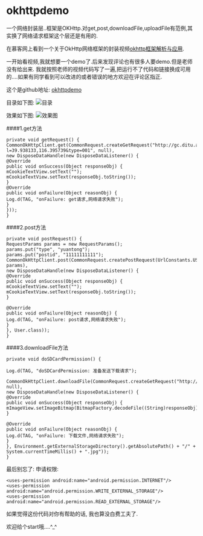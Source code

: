 # okhttpdemo

一个网络封装层..框架是OKHttp.对get,post,downloadFile,uploadFile有范例,其实换了网络请求框架这个层还是有用的.


在慕客网上看到一个关于OkHttp网络框架的封装视频[okhttp框架解析与应用](http://www.imooc.com/learn/732).

一开始看视频,我就想要一个demo了.后来发现评论也有很多人要demo.但是老师没有给出来.
我就按照老师的视频代码写了一遍,把运行不了代码和链接换成可用的....如果有同学看到可以改进的或者错误的地方欢迎在评论区指正.

这个是github地址: [okhttpdemo](https://github.com/chquanquan/okhttpdemo)

目录如下图:
![目录](https://github.com/chquanquan/okhttpdemo/blob/master/menu_shot.png?raw=true)

效果如下图:
![效果图](https://github.com/chquanquan/okhttpdemo/blob/master/screen_shot.png?raw=true)

####1.get方法	
```
private void getRequest() { 
CommonOkHttpClient.get(CommonRequest.createGetRequest("http://gc.ditu.aliyun.com/regeocoding?l=39.938133,116.395739&type=001", null), 
new DisposeDataHandle(new DisposeDataListener() {
@Override
public void onSuccess(Object responseObj) {
mCookieTextView.setText("");
mCookieTextView.setText(responseObj.toString());
}
@Override
public void onFailure(Object reasonObj) {
Log.d(TAG, "onFailure: get请求,网络请求失败");
}
}));
}
```
####2.post方法

```
private void postRequest() {
RequestParams params = new RequestParams();
params.put("type", "yuantong");
params.put("postid", "11111111111");
CommonOkHttpClient.post(CommonRequest.createPostRequest(UrlConstants.USER_LOGIN, params),
new DisposeDataHandle(new DisposeDataListener() {
@Override
public void onSuccess(Object responseObj) {
mCookieTextView.setText("");
mCookieTextView.setText(responseObj.toString());
}

@Override
public void onFailure(Object reasonObj) {
Log.d(TAG, "onFailure: post请求,网络请求失败");
}
}, User.class));
}
```

####3.downloadFile方法

```
private void doSDCardPermission() {

Log.d(TAG, "doSDCardPermission: 准备发送下载请求");

CommonOkHttpClient.downloadFile(CommonRequest.createGetRequest("http://upload.shunwang.com/2014/0612/1402539871763.jpg", null), 
new DisposeDataHandle(new DisposeDataListener() {
@Override
public void onSuccess(Object responseObj) {
mImageView.setImageBitmap(BitmapFactory.decodeFile((String)responseObj));
}

@Override
public void onFailure(Object reasonObj) {
Log.d(TAG, "onFailure: 下载文件,网络请求失败");
}
}, Environment.getExternalStorageDirectory().getAbsolutePath() + "/" + System.currentTimeMillis() + ".jpg"));
}
```

最后别忘了: 
申请权限:

```
<uses-permission android:name="android.permission.INTERNET"/>
<uses-permission android:name="android.permission.WRITE_EXTERNAL_STORAGE"/>
<uses-permission android:name="android.permission.READ_EXTERNAL_STORAGE"/>
```

如果觉得这份代码对你有帮助的话, 我也算没白费工夫了.

欢迎给个start哦....^_^
